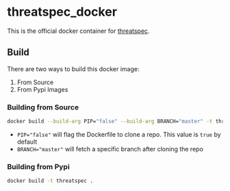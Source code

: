 # threatspec_docker 

This is the official docker container for [threatspec](https://github.com/threatspec/threatspec).


## Build

There are two ways to build this docker image:

1. From Source
2. From Pypi Images

### Building from Source 

```bash
docker build --build-arg PIP="false" --build-arg BRANCH="master" -t threatspec .
```

- `PIP="false"` will flag the Dockerfile to clone a repo. This value is `true` by default
- `BRANCH="master"` will fetch a specific branch after cloning the repo

### Building from Pypi 

```bash
docker build -t threatspec .
```

